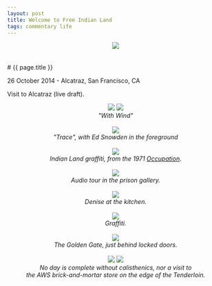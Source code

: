 ```yaml
---
layout: post
title: Welcome to Free Indian Land
tags: commentary life
---
```


<div style="text-align: center;">
    <img src="https://dl.dropboxusercontent.com/u/3651609/photos/alcatraz/DSCF6758.jpg">
</div><br>
<br>
# {{ page.title }}

<p class="meta"> 26 October 2014 - Alcatraz, San Francisco, CA</p>

Visit to Alcatraz (live draft).

<div style="text-align: center;">
    <img src="https://dl.dropboxusercontent.com/u/3651609/photos/alcatraz/DSCF6710.jpg">
    <img src="https://dl.dropboxusercontent.com/u/3651609/photos/alcatraz/DSCF6727.jpg">
    <div><i>"With Wind"</i></div>
</div><br>

<div style="text-align: center;">
    <img src="https://dl.dropboxusercontent.com/u/3651609/photos/alcatraz/DSCF6715.jpg">
    <div><i>"Trace", with Ed Snowden in the foreground</i></div>
</div><br>

<div style="text-align: center;">
    <img src="https://dl.dropboxusercontent.com/u/3651609/photos/alcatraz/DSCF6729.jpg">
    <div><i>Indian Land graffiti, from the 1971 <a href="http://en.wikipedia.org/wiki/Occupation_of_Alcatraz">Occupation</a>.</i></div>
</div><br>

<div style="text-align: center;">
    <img src="https://dl.dropboxusercontent.com/u/3651609/photos/alcatraz/DSCF6732.jpg">
    <div><i>Audio tour in the prison gallery.</i></div>
</div><br>

<div style="text-align: center;">
    <img src="https://dl.dropboxusercontent.com/u/3651609/photos/alcatraz/DSCF6735.jpg">
    <div><i>Denise at the kitchen.</i></div>
</div><br>

<div style="text-align: center;">
    <img src="https://dl.dropboxusercontent.com/u/3651609/photos/alcatraz/DSCF6739.jpg">
    <div><i>Graffiti.</i></div>
</div><br>

<div style="text-align: center;">
    <img src="https://dl.dropboxusercontent.com/u/3651609/photos/alcatraz/DSCF6743.jpg">
    <div><i>The Golden Gate, just behind locked doors.</i></div>
</div><br>

<div style="text-align: center;">
    <img src="https://dl.dropboxusercontent.com/u/3651609/photos/alcatraz/DSCF6759.jpg">
    <img src="https://dl.dropboxusercontent.com/u/3651609/photos/alcatraz/DSCF6763.jpg">
    <div><i>No day is complete without calisthenics, nor a visit to <br>the AWS brick-and-mortar store on the edge of the Tenderloin.</i></div>
</div><br>
